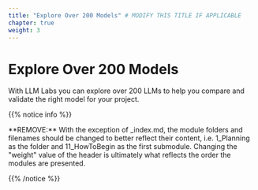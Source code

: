 ```yaml
---
title: "Explore Over 200 Models" # MODIFY THIS TITLE IF APPLICABLE
chapter: true
weight: 3
---
```


# Explore Over 200 Models <!-- MODIFY THIS HEADING -->

With LLM Labs you can explore over 200 LLMs to help you compare and validate the right model for your project.




{{% notice info %}}
<p style='text-align: left;'>
**REMOVE:** With the exception of _index.md, the module folders and filenames should be changed to better reflect their content, i.e. 1_Planning as the folder and 11_HowToBegin as the first submodule. Changing the "weight" value of the header is ultimately what reflects the order the modules are presented.
</p>
{{% /notice %}}



